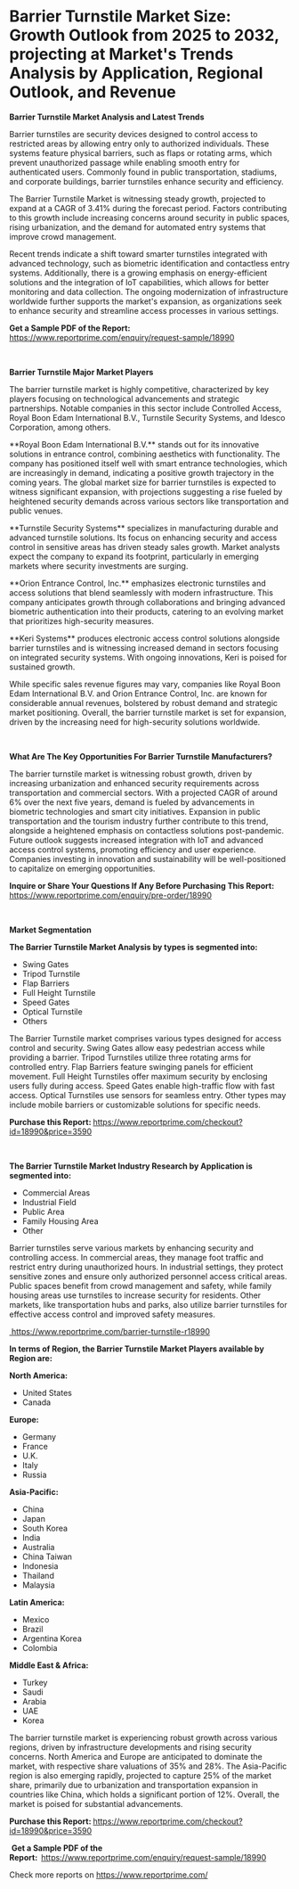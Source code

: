 <p><h1>Barrier Turnstile Market Size: Growth Outlook from 2025 to 2032, projecting at Market's Trends Analysis by Application, Regional Outlook, and Revenue</h1></p><p><strong>Barrier Turnstile Market Analysis and Latest Trends</strong></p>
<p><p>Barrier turnstiles are security devices designed to control access to restricted areas by allowing entry only to authorized individuals. These systems feature physical barriers, such as flaps or rotating arms, which prevent unauthorized passage while enabling smooth entry for authenticated users. Commonly found in public transportation, stadiums, and corporate buildings, barrier turnstiles enhance security and efficiency.</p><p>The Barrier Turnstile Market is witnessing steady growth, projected to expand at a CAGR of 3.41% during the forecast period. Factors contributing to this growth include increasing concerns around security in public spaces, rising urbanization, and the demand for automated entry systems that improve crowd management. </p><p>Recent trends indicate a shift toward smarter turnstiles integrated with advanced technology, such as biometric identification and contactless entry systems. Additionally, there is a growing emphasis on energy-efficient solutions and the integration of IoT capabilities, which allows for better monitoring and data collection. The ongoing modernization of infrastructure worldwide further supports the market's expansion, as organizations seek to enhance security and streamline access processes in various settings.</p></p>
<p><strong>Get a Sample PDF of the Report:&nbsp;</strong> <a href="https://www.reportprime.com/enquiry/request-sample/18990?utm_campaign=3576&utm_medium=2&utm_source=Github&utm_content=ia&utm_term=19032025&utm_id=barrier-turnstile">https://www.reportprime.com/enquiry/request-sample/18990</a></p>
<p>&nbsp;</p>
<p><strong>Barrier Turnstile Major Market Players</strong></p>
<p><p>The barrier turnstile market is highly competitive, characterized by key players focusing on technological advancements and strategic partnerships. Notable companies in this sector include Controlled Access, Royal Boon Edam International B.V., Turnstile Security Systems, and Idesco Corporation, among others.</p><p>**Royal Boon Edam International B.V.** stands out for its innovative solutions in entrance control, combining aesthetics with functionality. The company has positioned itself well with smart entrance technologies, which are increasingly in demand, indicating a positive growth trajectory in the coming years. The global market size for barrier turnstiles is expected to witness significant expansion, with projections suggesting a rise fueled by heightened security demands across various sectors like transportation and public venues.</p><p>**Turnstile Security Systems** specializes in manufacturing durable and advanced turnstile solutions. Its focus on enhancing security and access control in sensitive areas has driven steady sales growth. Market analysts expect the company to expand its footprint, particularly in emerging markets where security investments are surging.</p><p>**Orion Entrance Control, Inc.** emphasizes electronic turnstiles and access solutions that blend seamlessly with modern infrastructure. This company anticipates growth through collaborations and bringing advanced biometric authentication into their products, catering to an evolving market that prioritizes high-security measures.</p><p>**Keri Systems** produces electronic access control solutions alongside barrier turnstiles and is witnessing increased demand in sectors focusing on integrated security systems. With ongoing innovations, Keri is poised for sustained growth.</p><p>While specific sales revenue figures may vary, companies like Royal Boon Edam International B.V. and Orion Entrance Control, Inc. are known for considerable annual revenues, bolstered by robust demand and strategic market positioning. Overall, the barrier turnstile market is set for expansion, driven by the increasing need for high-security solutions worldwide.</p></p>
<p>&nbsp;</p>
<p><strong>What Are The Key Opportunities For Barrier Turnstile Manufacturers?</strong></p>
<p><p>The barrier turnstile market is witnessing robust growth, driven by increasing urbanization and enhanced security requirements across transportation and commercial sectors. With a projected CAGR of around 6% over the next five years, demand is fueled by advancements in biometric technologies and smart city initiatives. Expansion in public transportation and the tourism industry further contribute to this trend, alongside a heightened emphasis on contactless solutions post-pandemic. Future outlook suggests increased integration with IoT and advanced access control systems, promoting efficiency and user experience. Companies investing in innovation and sustainability will be well-positioned to capitalize on emerging opportunities.</p></p>
<p><strong>Inquire or Share Your Questions If Any Before Purchasing This Report:</strong> <a href="https://www.reportprime.com/enquiry/pre-order/18990?utm_campaign=3576&utm_medium=2&utm_source=Github&utm_content=ia&utm_term=19032025&utm_id=barrier-turnstile">https://www.reportprime.com/enquiry/pre-order/18990</a></p>
<p>&nbsp;</p>
<p><strong>Market Segmentation</strong></p>
<p><strong>The Barrier Turnstile Market Analysis by types is segmented into:</strong></p>
<p><ul><li>Swing Gates</li><li>Tripod Turnstile</li><li>Flap Barriers</li><li>Full Height Turnstile</li><li>Speed Gates</li><li>Optical Turnstile</li><li>Others</li></ul></p>
<p><p>The Barrier Turnstile market comprises various types designed for access control and security. Swing Gates allow easy pedestrian access while providing a barrier. Tripod Turnstiles utilize three rotating arms for controlled entry. Flap Barriers feature swinging panels for efficient movement. Full Height Turnstiles offer maximum security by enclosing users fully during access. Speed Gates enable high-traffic flow with fast access. Optical Turnstiles use sensors for seamless entry. Other types may include mobile barriers or customizable solutions for specific needs.</p></p>
<p><strong>Purchase this Report:&nbsp;</strong><a href="https://www.reportprime.com/checkout?id=18990&price=3590&utm_campaign=3576&utm_medium=2&utm_source=Github&utm_content=ia&utm_term=19032025&utm_id=barrier-turnstile">https://www.reportprime.com/checkout?id=18990&price=3590</a></p>
<p>&nbsp;</p>
<p><strong>The Barrier Turnstile Market Industry Research by Application is segmented into:</strong></p>
<p><ul><li>Commercial Areas</li><li>Industrial Field</li><li>Public Area</li><li>Family Housing Area</li><li>Other</li></ul></p>
<p><p>Barrier turnstiles serve various markets by enhancing security and controlling access. In commercial areas, they manage foot traffic and restrict entry during unauthorized hours. In industrial settings, they protect sensitive zones and ensure only authorized personnel access critical areas. Public spaces benefit from crowd management and safety, while family housing areas use turnstiles to increase security for residents. Other markets, like transportation hubs and parks, also utilize barrier turnstiles for effective access control and improved safety measures.</p></p>
<p><a href="https://www.reportprime.com/barrier-turnstile-r18990?utm_campaign=3576&utm_medium=2&utm_source=Github&utm_content=ia&utm_term=19032025&utm_id=barrier-turnstile">&nbsp;https://www.reportprime.com/barrier-turnstile-r18990</a></p>
<p><strong>In terms of Region, the Barrier Turnstile Market Players available by Region are:</strong></p>
<p>
    <p> <strong> North America: </strong>
        <ul>
            <li>United States</li>
            <li>Canada</li>
        </ul>
        </p> 
    <p> <strong> Europe: </strong>
        <ul>
            <li>Germany</li>
            <li>France</li>
            <li>U.K.</li>
            <li>Italy</li>
            <li>Russia</li>
        </ul>
        </p> 
    <p> <strong> Asia-Pacific: </strong>
        <ul>
            <li>China</li>
            <li>Japan</li>
            <li>South Korea</li>
            <li>India</li>
            <li>Australia</li>
            <li>China Taiwan</li>
            <li>Indonesia</li>
            <li>Thailand</li>
            <li>Malaysia</li>
        </ul>
        </p> 
    <p> <strong> Latin America: </strong>
        <ul>
            <li>Mexico</li>
            <li>Brazil</li>
            <li>Argentina Korea</li>
            <li>Colombia</li>
        </ul>
        </p> 
    <p> <strong> Middle East & Africa: </strong>
        <ul>
            <li>Turkey</li>
            <li>Saudi</li>
            <li>Arabia</li>
            <li>UAE</li>
            <li>Korea</li>
        </ul>
    </p>
    </p>
<p><p>The barrier turnstile market is experiencing robust growth across various regions, driven by infrastructure developments and rising security concerns. North America and Europe are anticipated to dominate the market, with respective share valuations of 35% and 28%. The Asia-Pacific region is also emerging rapidly, projected to capture 25% of the market share, primarily due to urbanization and transportation expansion in countries like China, which holds a significant portion of 12%. Overall, the market is poised for substantial advancements.</p></p>
<p><strong>Purchase this Report: </strong><a href="https://www.reportprime.com/checkout?id=18990&price=3590&utm_campaign=3576&utm_medium=2&utm_source=Github&utm_content=ia&utm_term=19032025&utm_id=barrier-turnstile">https://www.reportprime.com/checkout?id=18990&price=3590</a></p>
<p>&nbsp;<strong>Get a Sample PDF of the Report:&nbsp;&nbsp;</strong><a href="https://www.reportprime.com/enquiry/request-sample/18990?utm_campaign=3576&utm_medium=2&utm_source=Github&utm_content=ia&utm_term=19032025&utm_id=barrier-turnstile">https://www.reportprime.com/enquiry/request-sample/18990</a></p>
<p><strong></strong></p>
<p>Check more reports on <a href="https://www.reportprime.com/?utm_campaign=3576&utm_medium=2&utm_source=Github&utm_content=ia&utm_term=19032025&utm_id=barrier-turnstile">https://www.reportprime.com/</a></p>